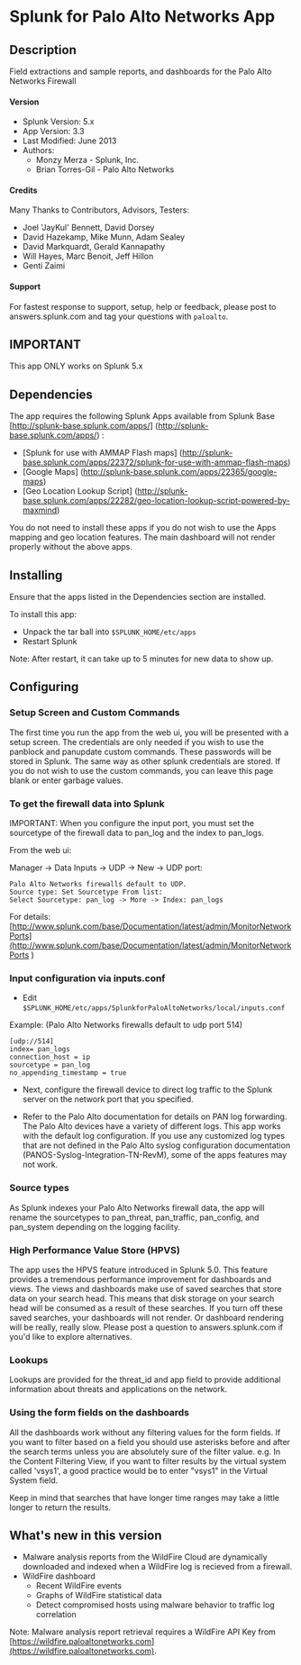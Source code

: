 
Splunk for Palo Alto Networks App
=================================

## Description ##

Field extractions and sample reports,
and dashboards for the Palo Alto
Networks Firewall

#### Version ####

* Splunk Version: 5.x
* App Version: 3.3
* Last Modified: June 2013
* Authors:
    * Monzy Merza - Splunk, Inc.
    * Brian Torres-Gil - Palo Alto Networks

#### Credits ####

Many Thanks to Contributors, Advisors, Testers:

* Joel 'JayKul' Bennett, David Dorsey
* David Hazekamp, Mike Munn, Adam Sealey
* David Markquardt, Gerald Kannapathy
* Will Hayes, Marc Benoit, Jeff Hillon
* Genti Zaimi

#### Support ####

For fastest response to support, setup, help or feedback, please post to
answers.splunk.com and tag your questions with `paloalto`.


## IMPORTANT ##

This app ONLY works on Splunk 5.x

## Dependencies ##

The app requires the following Splunk Apps available from Splunk Base [http://splunk-base.splunk.com/apps/] (http://splunk-base.splunk.com/apps/) :

- [Splunk for use with AMMAP Flash maps] (http://splunk-base.splunk.com/apps/22372/splunk-for-use-with-ammap-flash-maps)
- [Google Maps] (http://splunk-base.splunk.com/apps/22365/google-maps)
- [Geo Location Lookup Script] (http://splunk-base.splunk.com/apps/22282/geo-location-lookup-script-powered-by-maxmind)

You do not need to install these apps if you do not wish to use the Apps mapping and geo location features. The main dashboard will not render properly without the above apps.

## Installing ##

Ensure that the apps listed in the Dependencies section are installed.

To install this app:

- Unpack the tar ball into `$SPLUNK_HOME/etc/apps`
- Restart Splunk

Note: After restart, it can take up to 5 minutes for new data to show up. 

## Configuring ##

### Setup Screen and Custom Commands ###

The first time you run the app from the web ui, you will be presented with a setup screen. The credentials are only needed if you wish to use the panblock and panupdate custom commands. These passwords will be stored in Splunk. The same way as other splunk credentials are stored. If you do not wish to use the custom commands, you can leave this page blank or enter garbage values.

### To get the firewall data into Splunk ###

IMPORTANT: When you configure the input port, you must set the sourcetype of the firewall data to pan_log and the index to pan_logs.

From the web ui:

Manager -> Data Inputs -> UDP -> New -> UDP port:

    Palo Alto Networks firewalls default to UDP.
    Source type: Set Sourcetype From list:
    Select Sourcetype: pan_log -> More -> Index: pan_logs  

For details: [http://www.splunk.com/base/Documentation/latest/admin/MonitorNetworkPorts](http://www.splunk.com/base/Documentation/latest/admin/MonitorNetworkPorts
)

### Input configuration via inputs.conf ###

- Edit `$SPLUNK_HOME/etc/apps/SplunkforPaloAltoNetworks/local/inputs.conf` 

Example:  (Palo Alto Networks firewalls default to udp port 514)

    [udp://514]
    index= pan_logs
    connection_host = ip
    sourcetype = pan_log
    no_appending_timestamp = true

- Next, configure the firewall device to direct log traffic to the Splunk server on the network port that you specified.

- Refer to the Palo Alto documentation for details on PAN log forwarding. The Palo Alto devices have a variety of different logs. This app works with the default log configuration. If you use any customized log types that are not defined in the Palo Alto syslog configuration documentation (PANOS-Syslog-Integration-TN-RevM), some of the apps features may not work. 

### Source types ###

As Splunk indexes your Palo Alto Networks firewall data, the app will rename the sourcetypes to pan_threat, pan_traffic, pan_config, and pan_system depending on the logging facility. 

### High Performance Value Store (HPVS) ###

The app uses the HPVS feature introduced in Splunk 5.0. This feature provides a tremendous performance improvement for dashboards and views. The views and dashboards make use of saved searches that store data on your search head. This means that disk storage on your search head will be consumed as a result of these searches. If you turn off these saved searches, your dashboards will not render. Or dashboard rendering will be really, really slow. Please post a question to answers.splunk.com if you'd like to explore alternatives. 

### Lookups ###

Lookups are provided for the threat_id and app field to provide additional information about threats and applications on the network. 

### Using the form fields on the dashboards ###

All the dashboards work without any filtering values for the form fields. If you want to filter based on a field you should use asterisks before and after the search terms unless you are absolutely sure of the filter value. e.g. In the Content Filtering View, if you want to filter results by the virtual system called 'vsys1', a good practice would be to enter "vsys1" in the Virtual System field.

Keep in mind that searches that have longer time ranges may take a little longer to return the results. 

## What's new in this version ##

- Malware analysis reports from the WildFire Cloud are dynamically downloaded and indexed when a WildFire log is recieved from a firewall.
- WildFire dashboard
    - Recent WildFire events
    - Graphs of WildFire statistical data
    - Detect compromised hosts using malware behavior to traffic log correlation

Note: Malware analysis report retrieval requires a WildFire API Key from [https://wildfire.paloaltonetworks.com](https://wildfire.paloaltonetworks.com).

